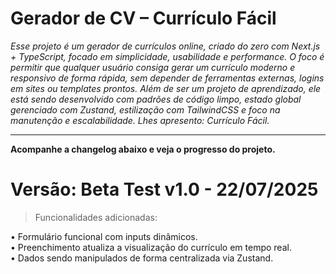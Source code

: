 # Gerador de CV – Currículo Fácil


_Esse projeto é um gerador de currículos online, criado do zero com Next.js + TypeScript, focado em simplicidade, usabilidade e performance. O foco é permitir que qualquer usuário consiga gerar um currículo moderno e responsivo de forma rápida, sem depender de ferramentas externas, logins em sites ou templates prontos. Além de ser um projeto de aprendizado, ele está sendo desenvolvido com padrões de código limpo, estado global gerenciado com Zustand, estilização com TailwindCSS e foco na manutenção e escalabilidade. Lhes apresento: Currículo Fácil._

---

__Acompanhe a changelog abaixo e veja o progresso do projeto.__ 

# Versão: Beta Test v1.0 - 22/07/2025
>Funcionalidades adicionadas:
<p>• Formulário funcional com inputs dinâmicos.<br>
• Preenchimento atualiza a visualização do currículo em tempo real.<br>
• Dados sendo manipulados de forma centralizada via Zustand.<br>



